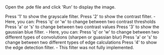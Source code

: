 Open the .pde file and click 'Run' to display the image.

Press '1' to show the grayscale filter.
Press '2' to show the contrast filter.
	- Here, you can:
		Press 'q' or 'w' to change between two contrast thresholds
		Press 'a' or 's' to change between two contrast values
Press '3' to show the gaussian blue filter.
	- Here, you can:
		Press 'q' or 'w' to change between two different types of convolutions (sharpen or guassian blur)
		Press 'a' or 's' to change between two different types of edge calculations
Press '4' to show the edge detection filter.
	- This filter was not fully implemented.